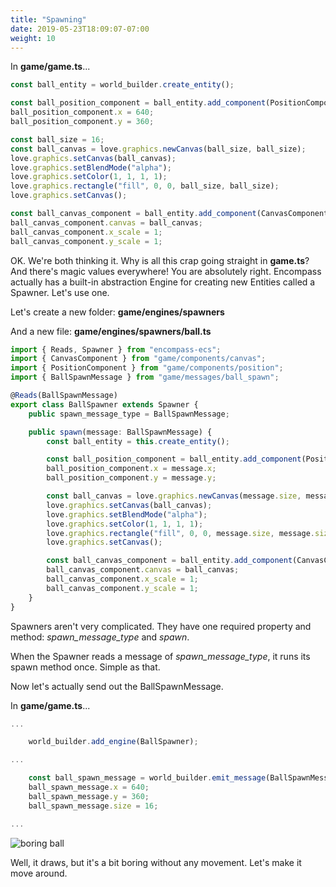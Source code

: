 ```yaml
---
title: "Spawning"
date: 2019-05-23T18:09:07-07:00
weight: 10
---
```


In **game/game.ts**...

```ts
const ball_entity = world_builder.create_entity();

const ball_position_component = ball_entity.add_component(PositionComponent);
ball_position_component.x = 640;
ball_position_component.y = 360;

const ball_size = 16;
const ball_canvas = love.graphics.newCanvas(ball_size, ball_size);
love.graphics.setCanvas(ball_canvas);
love.graphics.setBlendMode("alpha");
love.graphics.setColor(1, 1, 1, 1);
love.graphics.rectangle("fill", 0, 0, ball_size, ball_size);
love.graphics.setCanvas();

const ball_canvas_component = ball_entity.add_component(CanvasComponent);
ball_canvas_component.canvas = ball_canvas;
ball_canvas_component.x_scale = 1;
ball_canvas_component.y_scale = 1;
```

OK. We're both thinking it. Why is all this crap going straight in **game.ts**? And there's magic values everywhere! You are absolutely right. Encompass actually has a built-in abstraction Engine for creating new Entities called a Spawner. Let's use one.

Let's create a new folder: **game/engines/spawners**

And a new file: **game/engines/spawners/ball.ts**

```ts
import { Reads, Spawner } from "encompass-ecs";
import { CanvasComponent } from "game/components/canvas";
import { PositionComponent } from "game/components/position";
import { BallSpawnMessage } from "game/messages/ball_spawn";

@Reads(BallSpawnMessage)
export class BallSpawner extends Spawner {
    public spawn_message_type = BallSpawnMessage;

    public spawn(message: BallSpawnMessage) {
        const ball_entity = this.create_entity();

        const ball_position_component = ball_entity.add_component(PositionComponent);
        ball_position_component.x = message.x;
        ball_position_component.y = message.y;

        const ball_canvas = love.graphics.newCanvas(message.size, message.size);
        love.graphics.setCanvas(ball_canvas);
        love.graphics.setBlendMode("alpha");
        love.graphics.setColor(1, 1, 1, 1);
        love.graphics.rectangle("fill", 0, 0, message.size, message.size);
        love.graphics.setCanvas();

        const ball_canvas_component = ball_entity.add_component(CanvasComponent);
        ball_canvas_component.canvas = ball_canvas;
        ball_canvas_component.x_scale = 1;
        ball_canvas_component.y_scale = 1;
    }
}
```

Spawners aren't very complicated. They have one required property and method: *spawn_message_type* and *spawn*.

When the Spawner reads a message of *spawn_message_type*, it runs its spawn method once. Simple as that.

Now let's actually send out the BallSpawnMessage.

In **game/game.ts**...

```ts
...

    world_builder.add_engine(BallSpawner);

...

    const ball_spawn_message = world_builder.emit_message(BallSpawnMessage);
    ball_spawn_message.x = 640;
    ball_spawn_message.y = 360;
    ball_spawn_message.size = 16;

...
```

![boring ball](/images/paddle_with_ball.png)

Well, it draws, but it's a bit boring without any movement. Let's make it move around.
